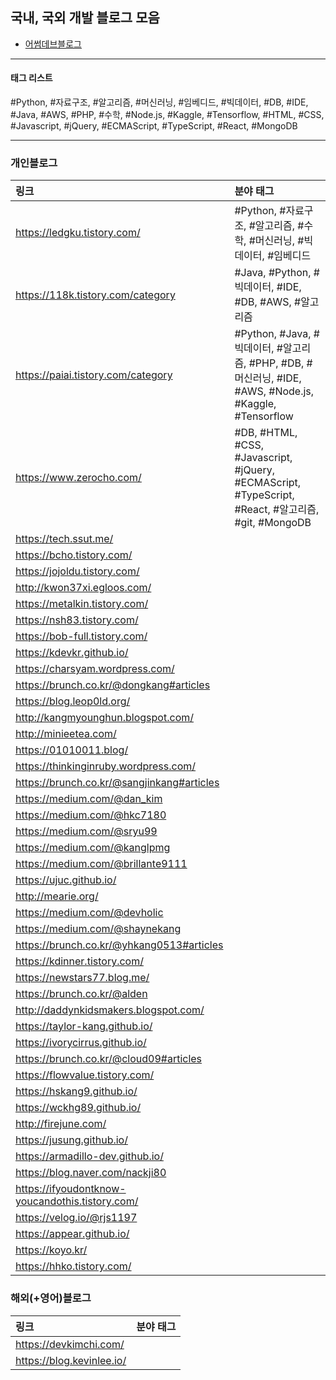 ## 국내, 국외 개발 블로그 모음

* [어썸데브블로그](https://github.com/sarojaba/awesome-devblog)

----------

#### 태그 리스트

#Python, #자료구조, #알고리즘, #머신러닝, #임베디드, #빅데이터, #DB, #IDE, #Java, #AWS, #PHP, #수학, #Node.js, #Kaggle, #Tensorflow, #HTML, #CSS, #Javascript, #jQuery, #ECMAScript, #TypeScript, #React, #MongoDB

------------

### 개인블로그

| 링크                                            | 분야 태그                                                    |
| :---------------------------------------------- | :----------------------------------------------------------- |
| https://ledgku.tistory.com/                     | #Python, #자료구조, #알고리즘, #수학, #머신러닝, #빅데이터, #임베디드 |
| https://118k.tistory.com/category               | #Java, #Python, #빅데이터, #IDE, #DB, #AWS, #알고리즘        |
| https://paiai.tistory.com/category              | #Python, #Java, #빅데이터, #알고리즘, #PHP,  #DB, #머신러닝, #IDE, #AWS,  #Node.js, #Kaggle, #Tensorflow |
| https://www.zerocho.com/                        | #DB, #HTML, #CSS, #Javascript, #jQuery, #ECMAScript, #TypeScript, #React, #알고리즘, #git, #MongoDB |
| https://tech.ssut.me/                           |                                                              |
| https://bcho.tistory.com/                       |                                                              |
| https://jojoldu.tistory.com/                    |                                                              |
| http://kwon37xi.egloos.com/                     |                                                              |
| https://metalkin.tistory.com/                   |                                                              |
| https://nsh83.tistory.com/                      |                                                              |
| https://bob-full.tistory.com/                   |                                                              |
| https://kdevkr.github.io/                       |                                                              |
| https://charsyam.wordpress.com/                 |                                                              |
| https://brunch.co.kr/@dongkang#articles         |                                                              |
| https://blog.leop0ld.org/                       |                                                              |
| http://kangmyounghun.blogspot.com/              |                                                              |
| http://minieetea.com/                           |                                                              |
| https://01010011.blog/                          |                                                              |
| https://thinkinginruby.wordpress.com/           |                                                              |
| https://brunch.co.kr/@sangjinkang#articles      |                                                              |
| https://medium.com/@dan_kim                     |                                                              |
| https://medium.com/@hkc7180                     |                                                              |
| https://medium.com/@sryu99                      |                                                              |
| https://medium.com/@kanglpmg                    |                                                              |
| https://medium.com/@brillante9111               |                                                              |
| https://ujuc.github.io/                         |                                                              |
| http://mearie.org/                              |                                                              |
| https://medium.com/@devholic                    |                                                              |
| https://medium.com/@shaynekang                  |                                                              |
| https://brunch.co.kr/@yhkang0513#articles       |                                                              |
| https://kdinner.tistory.com/                    |                                                              |
| https://newstars77.blog.me/                     |                                                              |
| https://brunch.co.kr/@alden                     |                                                              |
| http://daddynkidsmakers.blogspot.com/           |                                                              |
| https://taylor-kang.github.io/                  |                                                              |
| https://ivorycirrus.github.io/                  |                                                              |
| https://brunch.co.kr/@cloud09#articles          |                                                              |
| https://flowvalue.tistory.com/                  |                                                              |
| https://hskang9.github.io/                      |                                                              |
| https://wckhg89.github.io/                      |                                                              |
| http://firejune.com/                            |                                                              |
| https://jusung.github.io/                       |                                                              |
| https://armadillo-dev.github.io/                |                                                              |
| https://blog.naver.com/nackji80                 |                                                              |
| https://ifyoudontknow-youcandothis.tistory.com/ |                                                              |
| https://velog.io/@rjs1197                       |                                                              |
| https://appear.github.io/                       |                                                              |
| https://koyo.kr/                                |                                                              |
| https://hhko.tistory.com/                       |                                                              |

### 해외(+영어)블로그

| 링크                      | 분야 태그 |
| :------------------------ | :-------- |
| https://devkimchi.com/    |           |
| https://blog.kevinlee.io/ |           |